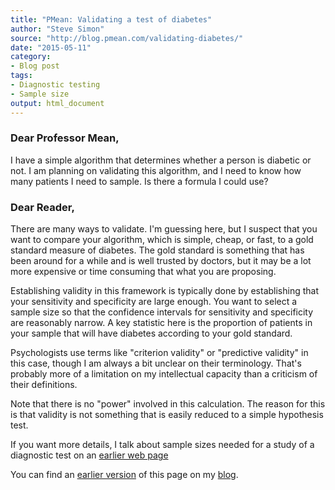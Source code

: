 ```yaml
---
title: "PMean: Validating a test of diabetes"
author: "Steve Simon"
source: "http://blog.pmean.com/validating-diabetes/"
date: "2015-05-11"
category: 
- Blog post
tags:
- Diagnostic testing
- Sample size
output: html_document
---
```


### Dear Professor Mean,

I have a simple algorithm that determines whether a person is diabetic or not. I am planning on validating this algorithm, and I need to know how many patients I need to sample. Is there a formula I could use?

<!---More--->

### Dear Reader,

There are many ways to validate. I'm guessing here, but I suspect that you want to compare your algorithm, which is simple, cheap, or fast, to a gold standard measure of diabetes. The gold standard is something that has been around for a while and is well trusted by doctors, but it may be a lot more expensive or time consuming that what you are proposing.

Establishing validity in this framework is typically done by establishing that your sensitivity and specificity are large enough. You want to select a sample size so that the confidence intervals for sensitivity and specificity are reasonably narrow. A key statistic here is the proportion of patients in your sample that will have diabetes according to your gold standard.

Psychologists use terms like "criterion validity" or "predictive validity" in this case, though I am always a bit unclear on their terminology. That's probably more of a limitation on my intellectual capacity than a criticism of their definitions.

Note that there is no "power" involved in this calculation. The reason for this is that validity is not something that is easily reduced to a simple hypothesis test.

If you want more details, I talk about sample sizes needed for a study of a diagnostic test on an [earlier web page][sim3]

You can find an [earlier version][sim1] of this page on my [blog][sim2].

[sim1]: http://blog.pmean.com/validating-diabetes/
[sim2]: http://blog.pmean.com

[sim3]: http://www.pmean.com/04/SampleSizeDiagnostic.html



